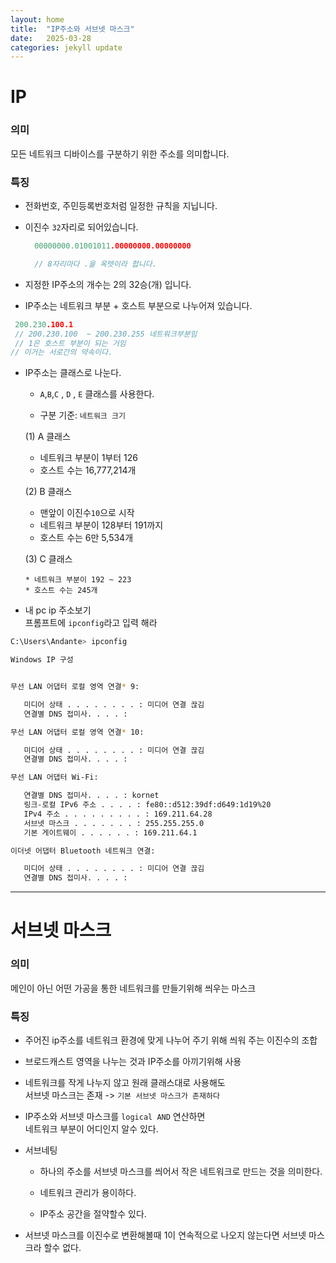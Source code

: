 ```yaml
---
layout: home
title:  "IP주소와 서브넷 마스크"
date:   2025-03-28 
categories: jekyll update
---
```


# IP

### 의미 

모든 네트워크 디바이스를 구분하기 위한 주소를 의미합니다. 


### 특징 

- 전화번호, 주민등록번호처럼 일정한 규칙을 지닙니다.

- 이진수 `32`자리로 되어있습니다.
  ```C
    00000000.01001011.00000000.00000000
  
    // 8자리마다 .을 옥텟이라 합니다.
  ```

- 지정한 IP주소의 개수는  2의 32승(개) 입니다. 


- IP주소는 네트워크 부분 + 호스트 부분으로 나누어져 있습니다.

 ```C
  200.230.100.1 
  // 200.230.100  ~ 200.230.255 네트워크부분임
  // 1은 호스트 부분이 되는 거임
 // 이거는 서로간의 약속이다. 
 ```


 - IP주소는 클래스로 나눈다.<br>
   - `A`,`B`,`C` , `D` , `E` 클래스를 사용한다.
     
   - 구분 기준: `네트워크 크기`

    (1) A 클래스 
    * 네트워크 부분이 1부터 126
    * 호스트 수는 16,777,214개

    (2) B 클래스
      * 맨앞이 이진수`10`으로 시작 
      * 네트워크 부분이 128부터 191까지 
      * 호스트 수는 6만 5,534개

    (3) C 클래스 
      
       * 네트워크 부분이 192 ~ 223
       * 호스트 수는 245개 


- 내 pc ip 주소보기 <br>
  프롬프트에 `ipconfig`라고 입력 해라

```bash
C:\Users\Andante> ipconfig

Windows IP 구성


무선 LAN 어댑터 로컬 영역 연결* 9:

   미디어 상태 . . . . . . . . : 미디어 연결 끊김
   연결별 DNS 접미사. . . . :

무선 LAN 어댑터 로컬 영역 연결* 10:

   미디어 상태 . . . . . . . . : 미디어 연결 끊김
   연결별 DNS 접미사. . . . :

무선 LAN 어댑터 Wi-Fi:

   연결별 DNS 접미사. . . . : kornet
   링크-로컬 IPv6 주소 . . . . : fe80::d512:39df:d649:1d19%20
   IPv4 주소 . . . . . . . . . : 169.211.64.28
   서브넷 마스크 . . . . . . . : 255.255.255.0
   기본 게이트웨이 . . . . . . : 169.211.64.1

이더넷 어댑터 Bluetooth 네트워크 연결:

   미디어 상태 . . . . . . . . : 미디어 연결 끊김
   연결별 DNS 접미사. . . . :
```

---

  

# 서브넷 마스크


### 의미<br>
메인이 아닌 어떤 가공을 통한 네트워크를 만들기위해 씌우는 마스크 

### 특징

 - 주어진 ip주소를 네트워크 환경에 맞게 나누어 주기 위해 씌워
 주는 이진수의 조합

 - 브로드캐스트 영역을 나누는 것과  IP주소를 아끼기위해 
  사용 

  - 네트워크를 작게 나누지 않고 원래 클래스대로 사용해도 
   <BR> 서브넷 마스크는 존재 
   -> `기본 서브넷 마스크가 존재하다`

  - IP주소와 서브넷 마스크를 `logical AND` 연산하면  
    네트워크 부분이 어디인지 알수 있다.

  - 서브네팅
    - 하나의 주소를 서브넷 마스크를 씌어서 작은 네트워크로
      만드는 것을 의미한다.

    - 네트워크 관리가 용이하다. 

    - IP주소 공간을 절약할수 있다.

  - 서브넷 마스크를 이진수로 변환해볼때  1이 연속적으로 
  나오지 않는다면 서브넷 마스크라 할수 없다.


